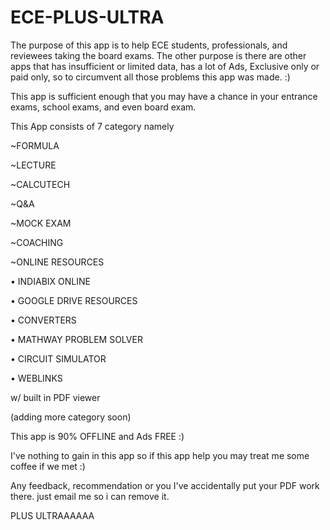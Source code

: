 # ECE-PLUS-ULTRA

The purpose of this app is to help ECE students, professionals, and reviewees taking the board exams. The other purpose is there are other apps that has insufficient or limited data, has a lot of Ads, Exclusive only or paid only, so to circumvent all those problems this app was made. :)

This app is sufficient enough that you may have a chance in your entrance exams, school exams, and even board exam.


This App consists of 7 category namely

~FORMULA

~LECTURE

~CALCUTECH

~Q&A

~MOCK EXAM

~COACHING

~ONLINE RESOURCES

• INDIABIX ONLINE

• GOOGLE DRIVE RESOURCES

• CONVERTERS

• MATHWAY PROBLEM SOLVER

• CIRCUIT SIMULATOR

• WEBLINKS

w/ built in PDF viewer

(adding more category soon)


This app is 90% OFFLINE and Ads FREE :)

I've nothing to gain in this app so if this app help you may treat me some coffee if we met :)


Any feedback, recommendation or you I've accidentally put your PDF work there. just email me so i can remove it.


PLUS ULTRAAAAAA

